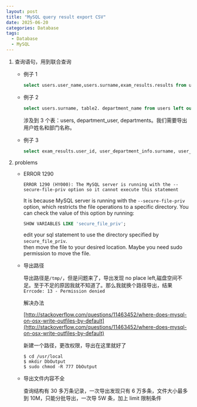 ```yaml
---
layout: post
title: "MySQL query result export CSV"
date: 2025-06-20
categories: Database
tags:
  - Database
  - MySQL
---
```


1. 查询语句，用到联合查询

   - 例子 1

     ```sql
     select users.user_name,users.surname,exam_results.results from users,exam_results where users.id=exam_results.user_id and exam_results.exam_info_id=19256 into outfile '/tmp/hunan15.csv' FIELDS TERMINATED BY ',' ENCLOSED BY '"' LINES TERMINATED BY '\n'
     ```

   - 例子 2

     ```sql
     select users.surname, table2. department_name from users left outer join (select department_user.user_id as user_id,departments.name as department_name from department_user left outer join departments on department_user.department_id=departments.id) as table2 on users.id=table2.user_id limit 300001, 50000 into outfile '/var/lib/mysql-files/users7.csv' FIELDS TERMINATED BY ',' ENCLOSED BY '"' LINES TERMINATED BY '\n';
     ```

     涉及到 3 个表：users, department_user, departments。我们需要导出用户姓名和部门名称。

   - 例子 3

     ```sql
     select exam_results.user_id, user_department_info.surname, user_department_info.dep_name, exam_results.results,exam_results.start_time,exam_results.commit_time from exam_results left join  (select table1.id as user_id, table1.surname, table2.name as dep_name from (select users.id, users.surname, du.department_id from users, department_user du where users.id=du.user_id) as table1, departments table2 where table1.department_id=table2.id) as user_department_info on exam_results.user_id=user_department_info.user_id
     ```

2. problems

    - ERROR 1290
  
      `ERROR 1290 (HY000): The MySQL server is running with the --secure-file-priv option so it cannot execute this statement`

      It is because MySQL server is running with the `--secure-file-priv` option, which restricts the file operations to a specific directory. You can check the value of this option by running:

      ```sql
      SHOW VARIABLES LIKE 'secure_file_priv';
      ```
      edit your sql statement to use the directory specified by `secure_file_priv`.  
      then move the file to your desired location. Maybe you need sudo permission to move the file.

   - 导出路径

     导出路径是`/tmp/`，但是问题来了，导出发现 no place left,磁盘空间不足。至于不足的原因我就不知道了。那么我就换个路径导出，结果`Errcode: 13 - Permission denied`

     解决办法

     [http://stackoverflow.com/questions/11463452/where-does-mysql-on-osx-write-outfiles-by-default](http://stackoverflow.com/questions/11463452/where-does-mysql-on-osx-write-outfiles-by-default)

     新建一个路径，更改权限，导出在这里就好了

     ```shell
     $ cd /usr/local
     $ mkdir DbOutput
     $ sudo chmod -R 777 DbOutput
     ```

   - 导出文件内容不全

     查询结构有 30 多万条记录，一次导出发现只有 6 万多条，文件大小最多到 10M，只能分批导出，一次导 5W 条，加上 limit 限制条件
